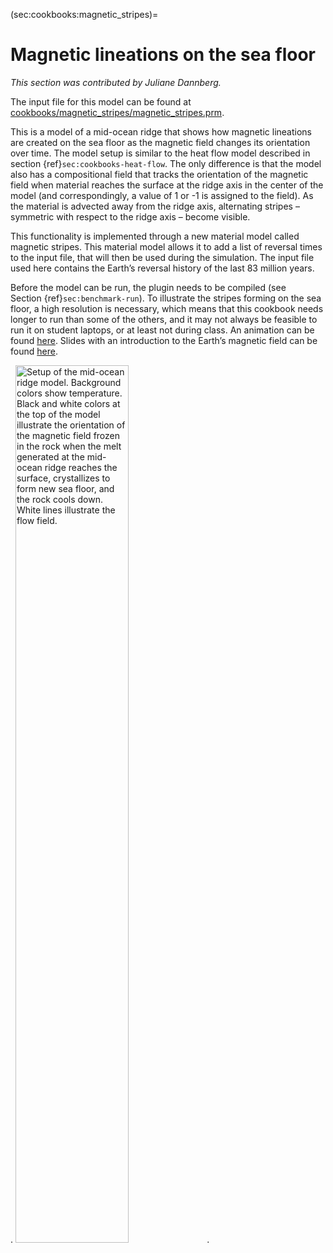 (sec:cookbooks:magnetic_stripes)=
# Magnetic lineations on the sea floor

*This section was contributed by Juliane Dannberg.*

The input file for this model can be found at
[cookbooks/magnetic_stripes/magnetic_stripes.prm](https://www.github.com/geodynamics/aspect/blob/main/cookbooks/magnetic_stripes/magnetic_stripes.prm).

This is a model of a mid-ocean ridge that shows how magnetic lineations are
created on the sea floor as the magnetic field changes its orientation over
time. The model setup is similar to the heat flow model described in
section&nbsp;{ref}`sec:cookbooks-heat-flow`. The only difference is that the
model also has a compositional field that tracks the orientation of the
magnetic field when material reaches the surface at the ridge axis in the
center of the model (and correspondingly, a value of 1 or -1 is assigned to
the field). As the material is advected away from the ridge axis, alternating
stripes &ndash; symmetric with respect to the ridge axis &ndash; become
visible.

This functionality is implemented through a new material model called magnetic
stripes. This material model allows it to add a list of reversal times to the
input file, that will then be used during the simulation. The input file used
here contains the Earth&rsquo;s reversal history of the last 83 million years.

Before the model can be run, the plugin needs to be compiled (see
Section&nbsp;{ref}`sec:benchmark-run`). To illustrate the stripes forming on
the sea floor, a high resolution is necessary, which means that this cookbook
needs longer to run than some of the others, and it may not always be feasible
to run it on student laptops, or at least not during class. An animation can
be found [here][]. Slides with an introduction to the Earth&rsquo;s magnetic
field can be found [here][3].

.
<img src="cookbooks/magnetic_stripes/doc/mid-ocean-ridge.png" title="fig:" id="fig:convection-box-iterations" style="width:60.0%" alt="Setup of the mid-ocean ridge model. Background colors show temperature. Black and white colors at the top of the model illustrate the orientation of the magnetic field frozen in the rock when the melt generated at the mid-ocean ridge reaches the surface, crystallizes to form new sea floor, and the rock cools down. White lines illustrate the flow field." />
.

  [cookbooks/magnetic_stripes/magnetic_stripes.prm]: cookbooks/magnetic_stripes/magnetic_stripes.prm
  [1]: #sec:cookbooks-heat-flow
  [2]: #sec:benchmark-run
  [here]: https://www.youtube.com/watch?v=KeHNhWLL7ws
  [3]: https://www.dropbox.com/s/2kkw3ce2muvn4nh/08_geophysics_lecture_02_05.pdf?dl=0
